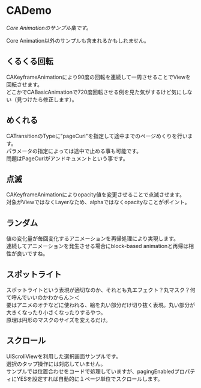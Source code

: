 # CADemo
*Core Animationのサンプル集です。*

Core Animation以外のサンプルも含まれるかもしれません。

## くるくる回転
CAKeyframeAnimationにより90度の回転を連続して一周させることでViewを回転させます。  
どこかでCABasicAnimationで720度回転させる例を見た気がするけど気にしない（見つけたら修正します）。

## めくれる
CATransitionのTypeに"pageCurl"を指定して途中までのページめくりを行います。  
パラメータの指定によっては途中で止める事も可能です。  
問題はPageCurlがアンドキュメントという事です。

## 点滅
CAKeyframeAnimationによりopacity値を変更させることで点滅させます。  
対象がViewではなくLayerなため、alphaではなくopacityなことがポイント。

## ランダム
値の変化量が毎回変化するアニメーションを再帰処理により実現します。  
連続してアニメーションを発生させる場合にblock-based animationと再帰は相性が良いですね。

## スポットライト
スポットライトという表現が適切なのか、それとも丸エフェクト？丸マスク？何て呼んでいいのかわからん＞＜  
要はアニメのオチなどに使われる、絵を丸い部分だけ切り抜く表現。丸い部分が大きくなったり小さくなったりするやつ。  
原理は円形のマスクのサイズを変えるだけ。

## スクロール
UIScrollViewを利用した選択画面サンプルです。  
選択のタップ操作には対応していません。  
サンプルでは位置合わせをコードで処理していますが、pagingEnabledプロパティにYESを設定すれば自動的に１ページ単位でスクロールします。
